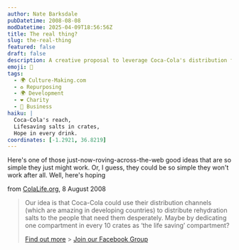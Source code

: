 ```yaml
---
author: Nate Barksdale
pubDatetime: 2008-08-08
modDatetime: 2025-04-09T18:56:56Z
title: The real thing?
slug: the-real-thing
featured: false
draft: false
description: A creative proposal to leverage Coca-Cola's distribution for lifesaving rehydration salts.
emoji: 🚰
tags:
  - 🌍 Culture-Making.com
  - ♻️ Repurposing
  - 🌍 Development
  - ❤️ Charity
  - 💼 Business
haiku: |
  Coca-Cola's reach,  
  Lifesaving salts in crates,  
  Hope in every drink.
coordinates: [-1.2921, 36.8219]
---
```


Here's one of those just-now-roving-across-the-web good ideas that are so simple they just might work. Or, I guess, they could be so simple they won't work after all. Well, here's hoping

from [ColaLife.org](http://www.colalife.org/), 8 August 2008

> Our idea is that Coca-Cola could use their distribution channels (which are amazing in developing countries) to distribute rehydration salts to the people that need them desperately. Maybe by dedicating one compartment in every 10 crates as ‘the life saving’ compartment?
>
> [Find out more](http://web.archive.org/web/20250126213931/https://www.colalife.org/about/) > [Join our Facebook Group](http://www.facebook.com/group.php?gid=18947780476#/group.php?gid=18947780476)
